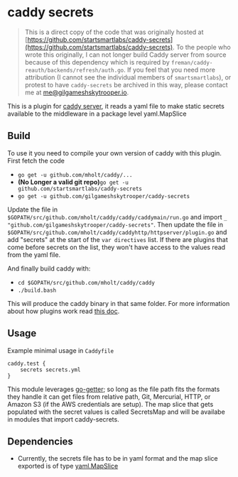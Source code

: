 # caddy secrets

> This is a direct copy of the code that was originally hosted at [https://github.com/startsmartlabs/caddy-secrets](https://github.com/startsmartlabs/caddy-secrets). To the people who wrote this originally, I can not longer build Caddy server from source because of this dependency which is required by `freman/caddy-reauth/backends/refresh/auth.go`. If you feel that you need more attribution (I cannot see the individual members of `smartsmartlabs`), or protest to have `caddy-secrets` be archived in this way, please contact me at [me@gilgameshskytrooper.io](me@gilgameshskytrooper.io).

This is a plugin for [caddy server](https://caddyserver.com/), it reads a yaml file to make static secrets available to the middleware in a package level yaml.MapSlice

## Build

To use it you need to compile your own version of caddy with this plugin. First fetch the code

- `go get -u github.com/mholt/caddy/...`
- **(No Longer a valid git repo)**`go get -u github.com/startsmartlabs/caddy-secrets`
- `go get -u github.com/gilgameshskytrooper/caddy-secrets`

Update the file in `$GOPATH/src/github.com/mholt/caddy/caddy/caddymain/run.go` and import `_ "github.com/gilgameshskytrooper/caddy-secrets"`.
Then update the file in `$GOPATH/src/github.com/mholt/caddy/caddyhttp/httpserver/plugin.go` and add "secrets" at the start of the `var directives` list. If there are plugins that come before secrets on the list, they won't have access to the values read from the yaml file.

And finally build caddy with:

- `cd $GOPATH/src/github.com/mholt/caddy/caddy`
- `./build.bash`

This will produce the caddy binary in that same folder. For more information about how plugins work read [this doc](https://github.com/mholt/caddy/wiki/Writing-a-Plugin:-Directives). 

## Usage

Example minimal usage in `Caddyfile`

```
caddy.test {
    secrets secrets.yml
}
```

This module leverages [go-getter](https://github.com/hashicorp/go-getter); so long as the file path fits the formats they handle it can get files from relative path, Git, Mercurial, HTTP, or Amazon S3 (if the AWS credentials are setup). The map slice that gets populated with the secret values is called SecretsMap and will be availabe in modules that import caddy-secrets.

## Dependencies

- Currently, the secrets file has to be in yaml format and the map slice exported is of type [yaml.MapSlice](https://godoc.org/gopkg.in/yaml.v2#MapSlice)
